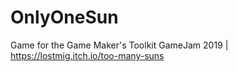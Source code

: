 # OnlyOneSun
Game for the Game Maker's Toolkit GameJam 2019 | https://lostmig.itch.io/too-many-suns

